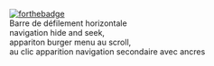 [![forthebadge](https://forthebadge.com/images/badges/made-with-crayons.svg)](https://forthebadge.com)</br>
Barre de défilement horizontale</br>navigation hide and seek, </br>appariton burger menu au scroll, </br>au clic apparition navigation secondaire avec ancres 

